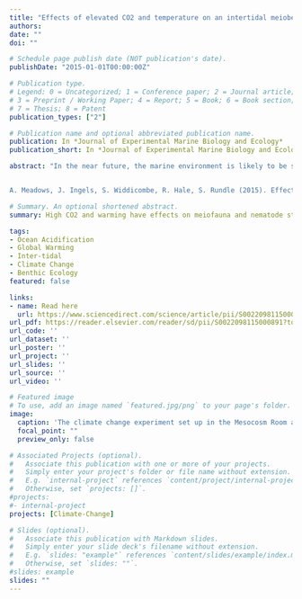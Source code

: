 ```yaml
---
title: "Effects of elevated CO2 and temperature on an intertidal meiobenthic community"
authors:
date: ""
doi: ""

# Schedule page publish date (NOT publication's date).
publishDate: "2015-01-01T00:00:00Z"

# Publication type.
# Legend: 0 = Uncategorized; 1 = Conference paper; 2 = Journal article;
# 3 = Preprint / Working Paper; 4 = Report; 5 = Book; 6 = Book section;
# 7 = Thesis; 8 = Patent
publication_types: ["2"]

# Publication name and optional abbreviated publication name.
publication: In *Journal of Experimental Marine Biology and Ecology*
publication_short: In *Journal of Experimental Marine Biology and Ecology*

abstract: "In the near future, the marine environment is likely to be subjected to simultaneous increases in temperature and decreased pH. The potential effects of these changes on intertidal, meiofaunal assemblages were investigated using a mesocosm experiment. Artificial Substrate Units containing meiofauna from the extreme low intertidal zone were exposed for 60 days to eight experimental treatments (four replicates for each treatment) comprising four pH levels: 8.0 (ambient control), 7.7 & 7.3 (predicted changes associated with ocean acidification), and 6.7 (CO2 point-source leakage from geological storage), crossed with two temperatures: 12 °C (ambient control) and 16 °C (predicted). Community structure, measured using major meiofauna taxa was significantly affected by pH and temperature. Copepods and copepodites showed the greatest decline in abundance in response to low pH and elevated temperature. Nematodes increased in abundance in response to low pH and temperature rise, possibly caused by decreased predation and competition for food owing to the declining macrofauna density. Nematode species composition changed significantly between the different treatments, and was affected by both seawater acidification and warming. Estimated nematode species diversity, species evenness, and the maturity index, were substantially lower at 16 °C, whereas trophic diversity was slightly higher at 16 °C except at pH 6.7. This study has demonstrated that the combination of elevated levels of CO2 and ocean warming may have substantial effects on structural and functional characteristics of meiofaunal and nematode communities, and that single stressor experiments are unlikely to encompass the complexity of abiotic and biotic interactions. At the same time, ecological interactions may lead to complex community responses to pH and temperature changes in the interstitial environment.


A. Meadows, J. Ingels, S. Widdicombe, R. Hale, S. Rundle (2015). Effects of elevated CO2 and temperature on an intertidal meiobenthic community. Journal of Experimental Marine Biology and Ecology, 469, 44-56."

# Summary. An optional shortened abstract.
summary: High CO2 and warming have effects on meiofauna and nematode structural and functional community descriptors. Single stressor experiments are unlikely to reveal complex community responses. Meiofauna were exposed to 4 pH and 2 temperature levels in a mesocosm experiment. Copepod and copepodite abundance declined at low pH and high temperature. Nematode abundance increased at low pH and high temperature.

tags:
- Ocean Acidification
- Global Warming
- Inter-tidal
- Climate Change
- Benthic Ecology
featured: false

links:
- name: Read here
  url: https://www.sciencedirect.com/science/article/pii/S0022098115000891
url_pdf: https://reader.elsevier.com/reader/sd/pii/S0022098115000891?token=EDB7E5171E6C56A57ED75754D8D6FE336F6A2A244611D7D3BA4C888A2D7AC90F25E94DC008483C175FD6B4B72AAADBCC
url_code: ''
url_dataset: ''
url_poster: ''
url_project: ''
url_slides: ''
url_source: ''
url_video: ''

# Featured image
# To use, add an image named `featured.jpg/png` to your page's folder. 
image:
  caption: 'The climate change experiment set up in the Mesocosm Room at Plymouth Marine Laboratory'
  focal_point: ""
  preview_only: false

# Associated Projects (optional).
#   Associate this publication with one or more of your projects.
#   Simply enter your project's folder or file name without extension.
#   E.g. `internal-project` references `content/project/internal-project/index.md`.
#   Otherwise, set `projects: []`.
#projects:
#- internal-project
projects: [Climate-Change]

# Slides (optional).
#   Associate this publication with Markdown slides.
#   Simply enter your slide deck's filename without extension.
#   E.g. `slides: "example"` references `content/slides/example/index.md`.
#   Otherwise, set `slides: ""`.
#slides: example
slides: ""
---
```

